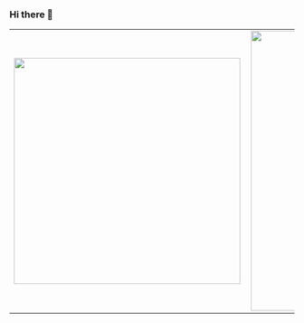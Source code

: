 ### Hi there 👋

<center>
<table>
  <tr>
      <td><img width="400px" align="left" src="https://github-readme-stats.vercel.app/api/top-langs/?username=jamesnyakush&hide=html&layout=compact" /></td>
      <td><img width="495px" align="left" src="https://github-readme-stats.vercel.app/api?username=jamesnyakush&theme=default" /></td>
  </tr>   
</table>
</center>

